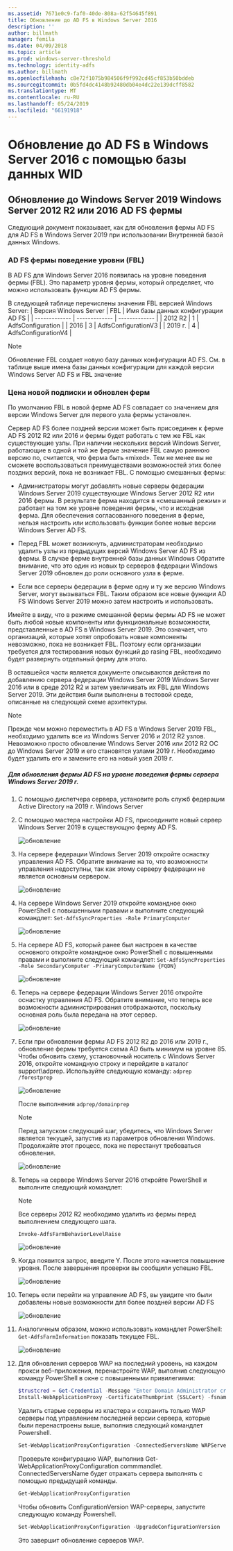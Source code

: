 ```yaml
---
ms.assetid: 7671e0c9-faf0-40de-808a-62f54645f891
title: Обновление до AD FS в Windows Server 2016
description: ''
author: billmath
manager: femila
ms.date: 04/09/2018
ms.topic: article
ms.prod: windows-server-threshold
ms.technology: identity-adfs
ms.author: billmath
ms.openlocfilehash: c8e72f1075b984506f9f992cd45cf853b50bddeb
ms.sourcegitcommit: 0b5fd4dc4148b92480db04e4dc22e139dcff8582
ms.translationtype: MT
ms.contentlocale: ru-RU
ms.lasthandoff: 05/24/2019
ms.locfileid: "66191918"
---
```

# <a name="upgrading-to-ad-fs-in-windows-server-2016-using-a-wid-database"></a>Обновление до AD FS в Windows Server 2016 с помощью базы данных WID



## <a name="upgrading-a-windows-server-2012-r2-or-2016-ad-fs-farm-to-windows-server-2019"></a>Обновление до Windows Server 2019 Windows Server 2012 R2 или 2016 AD FS фермы
Следующий документ показывает, как для обновления фермы AD FS для AD FS в Windows Server 2019 при использовании Внутренней базой данных Windows.  

### <a name="ad-fs-farm-behavior-levels-fbl"></a>AD FS фермы поведение уровни (FBL)  
В AD FS для Windows Server 2016 появилась на уровне поведения фермы (FBL). Это параметр уровня фермы, который определяет, что можно использовать функции AD FS фермы.

В следующей таблице перечислены значения FBL версией Windows Server:
| Версия Windows Server  | FBL | Имя базы данных конфигурации AD FS |
| ------------- | ------------- | ------------- |
| 2012 R2  | 1  | AdfsConfiguration |
| 2016  | 3  | AdfsConfigurationV3 |
| 2019 г.  | 4  | AdfsConfigurationV4 |

> [!NOTE]  
> Обновление FBL создает новую базу данных конфигурации AD FS.  См. в таблице выше имена базы данных конфигурации для каждой версии Windows Server AD FS и FBL значение

### <a name="new-vs-upgraded-farms"></a>Цена новой подписки и обновлен ферм
По умолчанию FBL в новой ферме AD FS совпадает со значением для версии Windows Server для первого узла фермы установлен.  

Сервер AD FS более поздней версии может быть присоединен к ферме AD FS 2012 R2 или 2016 и фермы будет работать с тем же FBL как существующие узлы. При наличии нескольких версий Windows Server, работающие в одной и той же ферме значение FBL самую раннюю версию по, считается, что ферма быть «mixed». Тем не менее вы не сможете воспользоваться преимуществами возможностей этих более поздних версий, пока не возникает FBL. С помощью смешанных фермы:  

-   Администраторы могут добавлять новые серверы федерации Windows Server 2019 существующие Windows Server 2012 R2 или 2016 фермы. В результате ферма находится в «смешанный режим» и работает на том же уровне поведения фермы, что и исходная ферма. Для обеспечения согласованного поведения в ферме, нельзя настроить или использовать функции более новые версии Windows Server AD FS.  

- Перед FBL может возникнуть, администраторам необходимо удалить узлы из предыдущих версий Windows Server AD FS из фермы.  В случае ферме внутренней базы данных Windows Обратите внимание, что это один из новых tp серверов федерации Windows Server 2019 обновлен до роли основного узла в ферме.

-   Если все серверы федерации в ферме одну и ту же версию Windows Server, могут вызываться FBL.  Таким образом все новые функции AD FS Windows Server 2019 можно затем настроить и использовать.

Имейте в виду, что в режиме смешанной фермы фермы AD FS не может быть любой новые компоненты или функциональные возможности, представленные в AD FS в Windows Server 2019. Это означает, что организаций, которые хотят опробовать новые компоненты невозможно, пока не возникает FBL. Поэтому если организации требуется для тестирования новых функций до rasing FBL, необходимо будет развернуть отдельный ферму для этого.  

В оставшейся части является документе описываются действия по добавлению сервера федерации Windows Server 2019 Windows Server 2016 или в среде 2012 R2 и затем увеличивать их FBL для Windows Server 2019. Эти действия были выполнены в тестовой среде, описанные на следующей схеме архитектуры.  

> [!NOTE]  
> Прежде чем можно переместить в AD FS в Windows Server 2019 FBL, необходимо удалить все из Windows Server 2016 и 2012 R2 узлов. Невозможно просто обновление Windows Server 2016 или 2012 R2 ОС до Windows Server 2019 и его становятся узлами 2019 г. Необходимо будет удалить его и замените его на новый узел 2019 г.



##### <a name="to-upgrade-your-ad-fs-farm-to-windows-server-2019-farm-behavior-level"></a>Для обновления фермы AD FS на уровне поведения фермы сервера Windows Server 2019 г.  

1.  С помощью диспетчера сервера, установите роль служб федерации Active Directory на 2019 г. Windows Server

2.  С помощью мастера настройки AD FS, присоедините новый сервер Windows Server 2019 в существующую ферму AD FS.  

    ![обновление](media/Upgrading-to-AD-FS-in-Windows-Server-2016/ADFS_Mixed_1.png)  

3.  На сервере федерации Windows Server 2019 откройте оснастку управления AD FS. Обратите внимание на то, что возможности управления недоступны, так как этому серверу федерации не является основным сервером.  

    ![обновление](media/Upgrading-to-AD-FS-in-Windows-Server-2016/ADFS_Mixed_3.png)  

4.  На сервере Windows Server 2019 откройте командное окно PowerShell с повышенными правами и выполните следующий командлет: `Set-AdfsSyncProperties -Role PrimaryComputer`

    ![обновление](media/Upgrading-to-AD-FS-in-Windows-Server-2016/ADFS_Mixed_4.png)  

5.  На сервере AD FS, который ранее был настроен в качестве основного откройте командное окно PowerShell с повышенными правами и выполните следующий командлет: `Set-AdfsSyncProperties -Role SecondaryComputer -PrimaryComputerName {FQDN} `

    ![обновление](media/Upgrading-to-AD-FS-in-Windows-Server-2016/ADFS_Mixed_5.png)  

6.  Теперь на сервере федерации Windows Server 2016 откройте оснастку управления AD FS. Обратите внимание, что теперь все возможности администрирования отображаются, поскольку основная роль была передана на этот сервер.  

    ![обновление](media/Upgrading-to-AD-FS-in-Windows-Server-2016/ADFS_Mixed_6.png)  

7.  Если при обновлении фермы AD FS 2012 R2 до 2016 или 2019 г., обновление фермы требуется схема AD быть минимум на уровне 85.  Чтобы обновить схему, установочный носитель с Windows Server 2016, откройте командную строку и перейдите в каталог support\adprep. Используйте следующую команду:  `adprep /forestprep`

    ![обновление](media/Upgrading-to-AD-FS-in-Windows-Server-2016/ADFS_Mixed_7.png)  

    После выполнения `adprep/domainprep`
    >[!NOTE]
    >Перед запуском следующий шаг, убедитесь, что Windows Server является текущей, запустив из параметров обновления Windows. Продолжайте этот процесс, пока не перестанут требоваться обновления.
    >

    ![обновление](media/Upgrading-to-AD-FS-in-Windows-Server-2016/ADFS_Mixed_8.png)  

8. Теперь на сервере Windows Server 2016 откройте PowerShell и выполните следующий командлет:
    >[!NOTE]
    > Все серверы 2012 R2 необходимо удалить из фермы перед выполнением следующего шага.

    `Invoke-AdfsFarmBehaviorLevelRaise`  

    ![обновление](media/Upgrading-to-AD-FS-in-Windows-Server-2016/ADFS_Mixed_9.png)  

9. Когда появится запрос, введите Y. После этого начнется повышение уровня. После завершения проверки вы сообщили успешно FBL.  

    ![обновление](media/Upgrading-to-AD-FS-in-Windows-Server-2016/ADFS_Mixed_10.png)  

10. Теперь если перейти на управление AD FS, вы увидите что были добавлены новые возможности для более поздней версии AD FS

    ![обновление](media/Upgrading-to-AD-FS-in-Windows-Server-2016/ADFS_Mixed_12.png)  

11. Аналогичным образом, можно использовать командлет PowerShell: `Get-AdfsFarmInformation` показать текущее FBL.  

    ![обновление](media/Upgrading-to-AD-FS-in-Windows-Server-2016/ADFS_Mixed_13.png)  

12. Для обновления серверов WAP на последний уровень, на каждом прокси веб-приложения, перенастройте WAP, выполнив следующую команду PowerShell в окне с повышенными привилегиями:  
    ```powershell
    $trustcred = Get-Credential -Message "Enter Domain Administrator credentials"
    Install-WebApplicationProxy -CertificateThumbprint {SSLCert} -fsname fsname -FederationServiceTrustCredential $trustcred  
    ```
    Удалить старые серверы из кластера и сохранить только WAP серверы под управлением последней версии сервера, которые были перенастроены выше, выполнив следующий командлет Powershell.
    ```powershell
    Set-WebApplicationProxyConfiguration -ConnectedServersName WAPServerName1, WAPServerName2
    ```
    Проверьте конфигурацию WAP, выполнив Get-WebApplicationProxyConfiguration commmandlet. ConnectedServersName будет отражать сервера выполнять с помощью предыдущей команды.
    ```powershell
    Get-WebApplicationProxyConfiguration
    ```
    Чтобы обновить ConfigurationVersion WAP-серверы, запустите следующую команду Powershell.
    ```powershell
    Set-WebApplicationProxyConfiguration -UpgradeConfigurationVersion
    ```
    Это завершит обновление серверов WAP.
